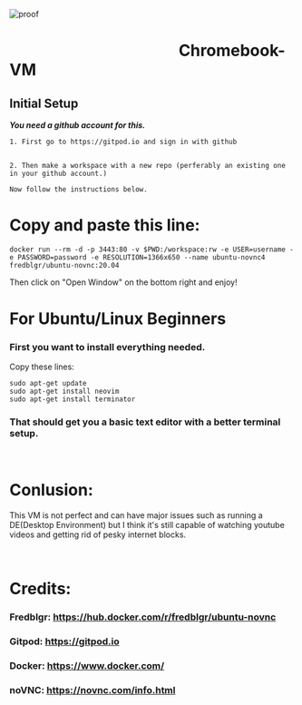 ![proof](https://cdn.discordapp.com/attachments/741533658674102352/970185543579234345/unknown.png)
&nbsp;&nbsp;&nbsp;&nbsp;&nbsp;&nbsp;&nbsp;&nbsp;
# &nbsp;&nbsp;&nbsp;&nbsp;&nbsp;&nbsp;&nbsp;&nbsp; &nbsp;&nbsp;&nbsp;&nbsp;&nbsp;&nbsp;&nbsp;&nbsp;&nbsp;&nbsp;&nbsp;&nbsp;&nbsp;&nbsp;&nbsp;&nbsp;&nbsp;&nbsp;&nbsp;&nbsp;&nbsp;&nbsp;&nbsp;&nbsp; &nbsp;&nbsp;&nbsp;&nbsp;&nbsp;&nbsp;&nbsp;&nbsp;&nbsp;&nbsp; Chromebook-VM


## Initial Setup
***You need a github account for this.***

```
1. First go to https://gitpod.io and sign in with github


2. Then make a workspace with a new repo (perferably an existing one in your github account.)

Now follow the instructions below.
```

# Copy and paste this line:
```
docker run --rm -d -p 3443:80 -v $PWD:/workspace:rw -e USER=username -e PASSWORD=password -e RESOLUTION=1366x650 --name ubuntu-novnc4 fredblgr/ubuntu-novnc:20.04
```
Then click on "Open Window" on the bottom right and enjoy!




# For Ubuntu/Linux Beginners

### First you want to install everything needed.
Copy these lines:

```
sudo apt-get update
sudo apt-get install neovim
sudo apt-get install terminator
```

### That should get you a basic text editor with a better terminal setup.
<br>



# Conlusion:
This VM is not perfect and can have major issues such as running a DE(Desktop Environment) but I think it's still capable of watching youtube videos and getting rid of pesky internet blocks.

<br>

# Credits:
### Fredblgr: https://hub.docker.com/r/fredblgr/ubuntu-novnc
### Gitpod: https://gitpod.io
### Docker: https://www.docker.com/
### noVNC: https://novnc.com/info.html
